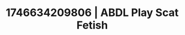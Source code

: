 ---
categories:
- Lustful narration
- AI-generated
- Sensory play
- Digital erotica realm
- Eye contact kink
- Sultry laughter
- ASMR
- Cosplay
image: /assets/images/1746634209806.jpg
layout: post
seo:
  description: Featured content with sensual ABDL Play, Scat Fetish. HD images available.
  keywords: ABDL Play, Scat Fetish
  og_image: /assets/images/1746634209806.jpg
  schema_type: VisualArtwork
tags:
- ABDL Play
- Scat Fetish
- '#1746634209806'
title: 1746634209806 | ABDL Play Scat Fetish
---